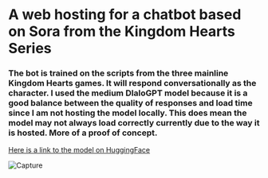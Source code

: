 <h1>A web hosting for a chatbot based on Sora from the Kingdom Hearts Series</h1>

<h3>The bot is trained on the scripts from the three mainline Kingdom Hearts games. 
  It will respond conversationally as the character. 
  I used the medium DIaloGPT model because it is a good balance between the quality of responses and load time since I am not hosting the model locally.
This does mean the model may not always load correctly currently due to the way it is hosted. More of a proof of concept.</h3>

[Here is a link to the model on HuggingFace](https://huggingface.co/CurtisBowser/DialoGPT-medium-sora)

![Capture](https://user-images.githubusercontent.com/44857032/172023255-28e40c20-9dcc-4d73-bdf8-897380f6c2d5.JPG)
